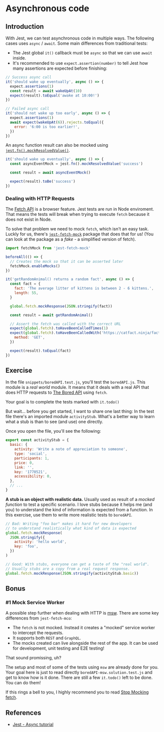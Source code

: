 # Asynchronous code

## Introduction

With Jest, we can test asynchronous code in multiple ways. The following cases uses `async` / `await`. Some main differences from traditional tests:

- The Jest global `it()` callback must be `async` so that we can use `await` inside.
- It's recommended to use `expect.assertion(number)` to tell Jest how many assertions are expected before finishing:

```js
// Success async call
it('should wake up eventually', async () => {
  expect.assertions(1)
  const result = await wakeUpAt(10)
  expect(result).toEqual('awake at 10:00!')
})

// Failed async call
it('should not wake up too early', async () => {
  expect.assertions(1)
  await expect(wakeUpAt(6)).rejects.toEqual({
    error: '6:00 is too earlier!',
  })
})
```

An async function result can also be mocked using [`jest.fn().mockResolvedValue()`](https://jestjs.io/docs/en/mock-function-api#mockfnmockresolvedvaluevalue).

```js
it('should wake up eventually', async () => {
  const asyncEventMock = jest.fn().mockResolvedValue('success')

  const result = await asyncEventMock()

  expect(result).toBe('success')
})
```

### Dealing with HTTP Requests

The [Fetch API](https://developer.mozilla.org/en-US/docs/Web/API/Fetch_API/Using_Fetch) is a browser feature. Jest tests are run in Node enviroment. That means the tests will break when trying to execute `fetch` because it does not exist in Node.

To solve that problem we need to mock `fetch`, which isn't an easy task. Luckly for us, there's [`jest-fetch-mock`](https://github.com/jefflau/jest-fetch-mock) package that does that for us! (You can look at the package as a _fake_ - a simplified version of fetch).

```js
import fetchMock from 'jest-fetch-mock'

beforeAll(() => {
  // Creates the mock so that it can be asserted later
  fetchMock.enableMocks()
})

it('getRandomAnimal() returns a random fact', async () => {
  const fact = {
    fact: 'The average litter of kittens is between 2 - 6 kittens.',
    length: 55,
  }

  global.fetch.mockResponse(JSON.stringify(fact))

  const result = await getRandomAnimal()

  // Assert the fetch was called with the correct URL
  expect(global.fetch).toHaveBeenCalledTimes(1)
  expect(global.fetch).toHaveBeenCalledWith('https://catfact.ninja/fact', {
    method: 'GET',
  })

  expect(result).toEqual(fact)
})
```

## Exercise

In the file `snippets/boredAPI.test.js`,
you'll test the `boredAPI.js`. This module is a _real world_ module. It means that it deals with a real API that does HTTP requests to [The Bored API](https://www.boredapi.com/) using `fetch`.

Your goal is to complete the tests marked with `it.todo()`

But wait... before you get started, I want to share one last thing: In the test file there's an imported module `activityStub`. What's a better way to learn what a stub is than to see (and use) one directly.

Once you open the file, you'll see the following:

```js
export const activityStub = {
  basic: {
    activity: 'Write a note of appreciation to someone',
    type: 'social',
    participants: 1,
    price: 0,
    link: '',
    key: '1770521',
    accessibility: 0,
  },
  // ...
}
```

**A stub is an object with realistic data.** Usually used as result of a _mocked function_ to test a specific scenario. I love stubs because it helps me (and you) to understand the kind of information is expected from a function. In this exercise, use them to write more realistic tests to `boredAPI`.

```js
// Bad: Writing "foo bar" makes it hard for new developers
// to understand realistically what kind of data is expected
global.fetch.mockResponse(
  JSON.stringify({
    activity: 'hello world',
    key: 'foo',
  })
)

// Good: With stubs, everyone can get a taste of the "real world".
// Usually stubs are a copy from a real request response.
global.fetch.mockResponse(JSON.stringify(activityStub.basic))
```

<!-- TODO prepare boredAPI exercise! -->

## Bonus

### #1 Mock Service Worker

A possible step further when dealing with HTTP is [msw](https://github.com/mswjs/msw). There are some key differences from `jest-fetch-mco`:

- The `fetch` is not mocked. Instead it creates a "mocked" service worker to intercept the requests.
- It supports both `REST` and `GraphQL`.
- The mocks created can live alongside the rest of the app. It can be used for development, unit testing and E2E testing!

That sound promissing, uh?

The setup and most of some of the tests using `msw` are already done for you. Your goal here is just to read directly `boredAPI-msw.solution.test.js` and get to know how is it done. There are still a few `it.todo()` left to be done. You can do them!

If this rings a bell to you, I highly recommend you to read [Stop Mocking fetch](https://kentcdodds.com/blog/stop-mocking-fetch).

## References

- [Jest - Async tutorial](https://jestjs.io/docs/en/tutorial-async)
